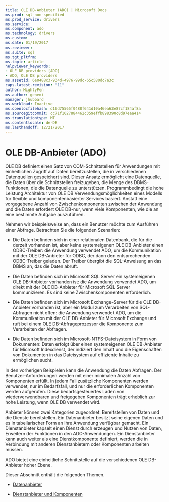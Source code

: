 ```yaml
---
title: OLE DB-Anbieter (ADO) | Microsoft Docs
ms.prod: sql-non-specified
ms.prod_service: drivers
ms.service: 
ms.component: ado
ms.technology: drivers
ms.custom: 
ms.date: 01/19/2017
ms.reviewer: 
ms.suite: sql
ms.tgt_pltfrm: 
ms.topic: article
helpviewer_keywords:
- OLE DB providers [ADO]
- ADO, OLE DB providers
ms.assetid: 6e0488c3-934d-4976-99dc-65c580dc7a3c
caps.latest.revision: "11"
author: MightyPen
ms.author: genemi
manager: jhubbard
ms.workload: Inactive
ms.openlocfilehash: d16d75565f0488f641d10a46ea63e87cf184af8a
ms.sourcegitcommit: cc71f1027884462c359effb898390c8d97eaa414
ms.translationtype: MT
ms.contentlocale: de-DE
ms.lasthandoff: 12/21/2017
---
```

# <a name="ole-db-providers-ado"></a>OLE DB-Anbieter (ADO)
OLE DB definiert einen Satz von COM-Schnittstellen für Anwendungen mit einheitlichen Zugriff auf Daten bereitzustellen, die in verschiedenen Datenquellen gespeichert sind. Dieser Ansatz ermöglicht eine Datenquelle, die Daten über die Schnittstellen freizugeben, die Menge des DBMS-Funktionen, die die Datenquelle zu unterstützen. Programmbedingt die hohe Leistung Architektur von OLE DB Verwendungsmöglichkeiten eines Modells für flexible und komponentenbasierter Services basiert. Anstatt eine vorgegebene Anzahl von Zwischenkomponenten zwischen der Anwendung und die Daten erfordert OLE DB-nur, wenn viele Komponenten, wie die an eine bestimmte Aufgabe auszuführen.  
  
 Nehmen wir beispielsweise an, dass ein Benutzer möchte zum Ausführen einer Abfrage. Betrachten Sie die folgenden Szenarien:  
  
-   Die Daten befinden sich in einer relationalen Datenbank, die für die derzeit vorhanden ist, aber keine systemeigenen OLE DB-Anbieter einen ODBC-Treiber: die Anwendung verwendet ADO, um die Kommunikation mit der OLE DB-Anbieter für ODBC, der dann den entsprechenden ODBC-Treiber geladen. Der Treiber übergibt die SQL-Anweisung an das DBMS an, das die Daten abruft.  
  
-   Die Daten befinden sich im Microsoft SQL Server ein systemeigenen OLE DB-Anbieter vorhanden ist: die Anwendung verwendet ADO, um direkt mit der OLE DB-Anbieter für Microsoft SQL Server kommunizieren. Es sind keine Zwischenkomponenten erforderlich.  
  
-   Die Daten befinden sich im Microsoft Exchange-Server für die OLE DB-Anbieter vorhanden ist, aber ein Modul zum Verarbeiten von SQL-Abfragen nicht offen: die Anwendung verwendet ADO, um die Kommunikation mit der OLE DB-Anbieter für Microsoft Exchange und ruft bei einem OLE DB-Abfrageprozessor die Komponente zum Verarbeiten der Abfragen.  
  
-   Die Daten befinden sich im Microsoft-NTFS-Dateisystem in Form von Dokumenten: Daten erfolgt über einen systemeigenen OLE DB-Anbieter für Microsoft Indexdienst, der indiziert den Inhalt und die Eigenschaften von Dokumenten in das Dateisystem auf effiziente Inhalte zu ermöglichen sucht.  
  
 In den vorherigen Beispielen kann die Anwendung die Daten Abfragen. Der Benutzer-Anforderungen werden mit einer minimalen Anzahl von Komponenten erfüllt. In jedem Fall zusätzliche Komponenten werden verwendet, nur im Bedarfsfall, und nur die erforderlichen Komponenten werden aufgerufen. Diese bedarfsgesteuertes Laden von wiederverwendbaren und freigegeben Komponenten trägt erheblich zur hohe Leistung, wenn OLE DB verwendet wird.  
  
 Anbieter können zwei Kategorien zugeordnet: Bereitstellen von Daten und die Dienste bereitstellen. Ein Datenanbieter besitzt seine eigenen Daten und es in tabellarischer Form an Ihre Anwendung verfügbar gemacht. Ein Dienstanbieter kapselt einen Dienst durch erzeugen und Nutzen von Daten, Erweitern der Funktionen in den ADO-Anwendungen. Ein Dienstanbieter kann auch weiter als eine Dienstkomponente definiert, werden die in Verbindung mit anderen Dienstanbietern oder Komponenten arbeiten müssen.  
  
 ADO bietet eine einheitliche Schnittstelle auf die verschiedenen OLE DB-Anbieter hoher Ebene.  
  
 Dieser Abschnitt enthält die folgenden Themen.  
  
-   [Datenanbieter](../../../ado/guide/data/data-providers.md)  
  
-   [Dienstanbieter und Komponenten](../../../ado/guide/data/service-providers-and-components.md)
